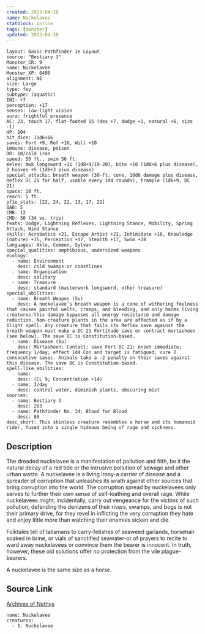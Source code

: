 ```yaml
---
created: 2023-04-28
name: Nuckelavee
statblock: inline
tags: [monster]
updated: 2023-04-28
---
```

```statblock
layout: Basic Pathfinder 1e Layout
source: "Bestiary 3"
Monster_CR: 9
name: Nuckelavee
Monster_XP: 6400
alignment: NE
size: Large
type: fey
subtype: (aquatic)
INI: +7
perception: +17
senses: low-light vision
aura: frightful presence
AC: 23, touch 17, flat-footed 15 (dex +7, dodge +1, natural +6, size -1)
HP: 104
hit_dice: 11d6+66
saves: Fort +9, Ref +16, Will +10
immune: disease, poison
DR: 10/cold iron
speed: 50 ft., swim 50 ft.
melee: mwk longsword +11 (1d8+9/19-20), bite +10 (1d8+6 plus disease), 2 hooves +5 (1d6+3 plus disease)
special_attacks: breath weapon (30-ft. cone, 10d6 damage plus disease, Reflex DC 21 for half, usable every 1d4 rounds), trample (1d6+9, DC 21)
space: 10 ft.
reach: 5 ft.
pf1e_stats: [22, 24, 22, 13, 17, 21]
BAB: 5
CMB: 12
CMD: 30 (34 vs. trip)
feats: Dodge, Lightning Reflexes, Lightning Stance, Mobility, Spring Attack, Wind Stance
skills: Acrobatics +21, Escape Artist +21, Intimidate +16, Knowledge (nature) +15, Perception +17, Stealth +17, Swim +28
languages: Aklo, Common, Sylvan
special_qualities: amphibious, undersized weapons
ecology:
  - name: Environment
    desc: cold swamps or coastlines
  - name: Organisation
    desc: solitary
  - name: Treasure
    desc: standard (masterwork longsword, other treasure)
special_abilities:
  - name: Breath Weapon (Su)
    desc: A nuckelavee’s breath weapon is a cone of withering foulness that causes painful welts, cramps, and bleeding, and only harms living creatures-this damage bypasses all energy resistance and damage reduction. Non-creature plants in the area are affected as if by a blight spell. Any creature that fails its Reflex save against the breath weapon must make a DC 21 Fortitude save or contract mortasheen (see below). The save DC is Constitution-based.
  - name: Disease (Su)
    desc: Mortasheen: Contact; save Fort DC 21; onset immediate; frequency 1/day; effect 1d4 Con and target is fatigued; cure 2 consecutive saves. Animals take a -2 penalty on their saves against this disease. The save DC is Constitution-based.
spell-like_abilities:
  - name:
    desc: (CL 9; Concentration +14)
  - name: 3/day
    desc: control water, diminish plants, obscuring mist
sources:
  - name: Bestiary 3
    desc: 203
  - name: Pathfinder No. 34: Blood for Blood
    desc: 88
desc_short: This skinless creature resembles a horse and its humanoid rider, fused into a single hideous being of rage and sickness.
```
## Description
The dreaded nuckelavee is a manifestation of pollution and filth, be it the natural decay of a red tide or the intrusive pollution of sewage and other urban waste. A nuckelavee is a living irony-a carrier of disease and a spreader of corruption that unleashes its wrath against other sources that bring corruption into the world. The corruption spread by nuckelavees only serves to further their own sense of self-loathing and overall rage. While nuckelavees might, incidentally, carry out vengeance for the victims of such pollution, defending the denizens of their rivers, swamps, and bogs is not their primary drive, for they revel in inflicting the very corruption they hate and enjoy little more than watching their enemies sicken and die.

Folktales tell of talismans to carry-fetishes of seaweed garlands, horsehair soaked in brine, or vials of sanctified seawater-or of prayers to recite to ward away nuckelavees or convince them the bearer is innocent. In truth, however, these old solutions offer no protection from the vile plague-bearers.

A nuckelavee is the same size as a horse.
## Source Link
[Archives of Nethys](https://aonprd.com/MonsterDisplay.aspx?ItemName=Nuckelavee)
```encounter-table
name: Nuckelavee
creatures:
  - 1: Nuckelavee
```
